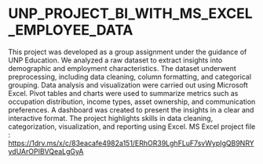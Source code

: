 # UNP_PROJECT_BI_WITH_MS_EXCEL_EMPLOYEE_DATA
This project was developed as a group assignment under the guidance of UNP Education.
We analyzed a raw dataset to extract insights into demographic and employment characteristics.
The dataset underwent preprocessing, including data cleaning, column formatting, and categorical grouping.
Data analysis and visualization were carried out using Microsoft Excel.
Pivot tables and charts were used to summarize metrics such as occupation distribution, income types, asset ownership, and communication preferences.
A dashboard was created to present the insights in a clear and interactive format.
The project highlights skills in data cleaning, categorization, visualization, and reporting using Excel.
MS Excel project file : https://1drv.ms/x/c/83eacafe4982a151/ERhOR39LghFLuF7svWypIgQB9NRYydUArOPIBVQeaLgGyA
